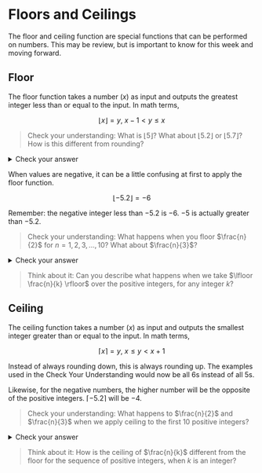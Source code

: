 # Floors and Ceilings

The floor and ceiling function are special functions that can be performed on numbers. This may be review, but is important to know for this week and moving forward.

## Floor

The floor function takes a number ($x$) as input and outputs the greatest integer less than or equal to the input. In math terms,

$$\lfloor x \rfloor = y \text{, } x-1 < y \leq x$$

> Check your understanding: What is $\lfloor 5 \rfloor$? What about $\lfloor 5.2 \rfloor$ or $\lfloor 5.7 \rfloor$? How is this different from rounding?

<details><summary>Check your answer</summary>

These are all $5$! Flooring always rounds down the number, rather than the typical rounding up for values closer to the next integer.

</details>

When values are negative, it can be a little confusing at first to apply the floor function.

$$\lfloor -5.2 \rfloor = -6$$

Remember: the negative integer less than $-5.2$ is $-6$. $-5$ is actually greater than $-5.2$.

> Check your understanding: What happens when you floor $\frac{n}{2}$ for $n = 1, 2, 3, ..., 10$? What about $\frac{n}{3}$?

<details><summary>Check your answer</summary>

$\lfloor \frac{n}{2} \rfloor = 0, 1, 1, 2, 2, 3, 3, 4, 4, 5$

It seems we get a sequence of values, each appearing twice (except for zero). This may be useful later...

$\lfloor \frac{n}{3} \rfloor = 0, 0, 1, 1, 1, 2, 2, 2, 3, 3$

Now we have triples, and zero only appears twice.

</details>

> Think about it: Can you describe what happens when we take $\lfloor \frac{n}{k} \rfloor$ over the positive integers, for any integer $k$?

## Ceiling

The ceiling function takes a number ($x$) as input and outputs the smallest integer greater than or equal to the input. In math terms,

$$\lceil x \rceil = y \text{, } x \leq y < x+1 $$

Instead of always rounding down, this is always rounding up. The examples used in the Check Your Understanding would now be all $6$s instead of all $5$s.

Likewise, for the negative numbers, the higher number will be the opposite of the positive integers. $\lceil -5.2 \rceil$ will be $-4$.

> Check your understanding: What happens to $\frac{n}{2}$ and $\frac{n}{3}$ when we apply ceiling to the first $10$ positive integers?

<details><summary>Check your answer</summary>

$\lceil \frac{n}{2} \rceil = 1, 1, 2, 2, 3, 3, 4, 4, 5, 5$

Now the sequence of values has no zero, so all terms are doubled!

$\lceil \frac{n}{3} \rceil = 1, 1, 1, 2, 2, 2, 3, 3, 3, 4$

Now we have triples, and once again, no zero.

</details>

> Think about it: How is the ceiling of $\frac{n}{k}$ different from the floor for the sequence of positive integers, when $k$ is an integer?